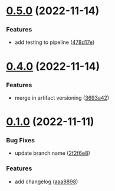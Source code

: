 # [0.5.0](https://github.com/grracki/greetings-ci/compare/v0.4.0...v0.5.0) (2022-11-14)


### Features

* add testing to pipeline ([478d17e](https://github.com/grracki/greetings-ci/commit/478d17ebd33ea6e6435f15ac1410af20a2bc89f7))



# [0.4.0](https://github.com/grracki/greetings-ci/compare/v0.1.0...v0.4.0) (2022-11-14)


### Features

* merge in artifact versioning ([3693a42](https://github.com/grracki/greetings-ci/commit/3693a42162e5b8bd7932a9c2c29225b27ebd36e8))



# [0.1.0](https://github.com/grracki/greetings-ci/compare/aaa88984d8b3cc386dee473d84e4e95f4049e5f4...v0.1.0) (2022-11-11)


### Bug Fixes

* update branch name ([2f2f6e8](https://github.com/grracki/greetings-ci/commit/2f2f6e8e1c199804a67fef8786990513b31e2ac5))


### Features

* add changelog ([aaa8898](https://github.com/grracki/greetings-ci/commit/aaa88984d8b3cc386dee473d84e4e95f4049e5f4))



